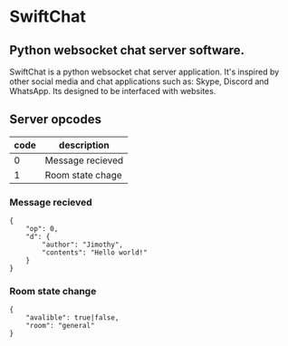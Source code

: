 # SwiftChat
## Python websocket chat server software.

SwiftChat is a python websocket chat server application.
It's inspired by other social media and chat applications such as:
Skype, Discord and WhatsApp. Its designed to be interfaced with websites.

## Server opcodes
code | description
-----|------------
0 | Message recieved
1 | Room state chage

### Message recieved
```
{
	"op": 0,
	"d": {
		"author": "Jimothy",
		"contents": "Hello world!"
	}
}
```

### Room state change
```
{
	"avalible": true|false,
	"room": "general"
}
```
